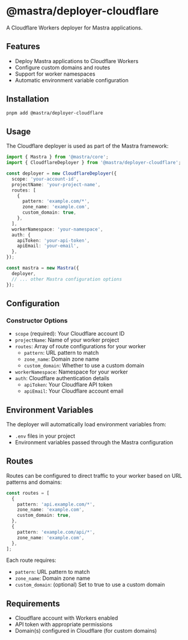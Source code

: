 # @mastra/deployer-cloudflare

A Cloudflare Workers deployer for Mastra applications.

## Features

- Deploy Mastra applications to Cloudflare Workers
- Configure custom domains and routes
- Support for worker namespaces
- Automatic environment variable configuration

## Installation

```bash
pnpm add @mastra/deployer-cloudflare
```

## Usage

The Cloudflare deployer is used as part of the Mastra framework:

```typescript
import { Mastra } from '@mastra/core';
import { CloudflareDeployer } from '@mastra/deployer-cloudflare';

const deployer = new CloudflareDeployer({
  scope: 'your-account-id',
  projectName: 'your-project-name',
  routes: [
    {
      pattern: 'example.com/*',
      zone_name: 'example.com',
      custom_domain: true,
    },
  ],
  workerNamespace: 'your-namespace',
  auth: {
    apiToken: 'your-api-token',
    apiEmail: 'your-email',
  },
});

const mastra = new Mastra({
  deployer,
  // ... other Mastra configuration options
});
```

## Configuration

### Constructor Options

- `scope` (required): Your Cloudflare account ID
- `projectName`: Name of your worker project
- `routes`: Array of route configurations for your worker
  - `pattern`: URL pattern to match
  - `zone_name`: Domain zone name
  - `custom_domain`: Whether to use a custom domain
- `workerNamespace`: Namespace for your worker
- `auth`: Cloudflare authentication details
  - `apiToken`: Your Cloudflare API token
  - `apiEmail`: Your Cloudflare account email

## Environment Variables

The deployer will automatically load environment variables from:

- `.env` files in your project
- Environment variables passed through the Mastra configuration

## Routes

Routes can be configured to direct traffic to your worker based on URL patterns and domains:

```typescript
const routes = [
  {
    pattern: 'api.example.com/*',
    zone_name: 'example.com',
    custom_domain: true,
  },
  {
    pattern: 'example.com/api/*',
    zone_name: 'example.com',
  },
];
```

Each route requires:

- `pattern`: URL pattern to match
- `zone_name`: Domain zone name
- `custom_domain`: (optional) Set to true to use a custom domain

## Requirements

- Cloudflare account with Workers enabled
- API token with appropriate permissions
- Domain(s) configured in Cloudflare (for custom domains)
